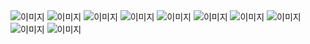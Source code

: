 <head>
    <meta charset="UTF-8">
    <meta http-equiv="X-UA-Compatible" content="IE=edge">
    <meta name="viewport" content="width=device-width, initial-scale=1.0">
    <link rel="stylesheet" href="style.css">
</head>
<body>
	<tr>
		<td style="line-height:0px; background-color:#fff;" >
            <img src="https://i.postimg.cc/LXj2qJFk/Head-Motion.gif" alt="이미지" title='이미지'></td>
	</tr>
	<tr>
		<td style="line-height:0px; background-color:#fff;" >
            <img src="https://i.postimg.cc/NG9pHZF0/Info.jpg" alt="이미지" title='이미지'></td>
	</tr>
	<tr>
		<td style="line-height:0px; background-color:#fff;" >
            <img src="https://i.postimg.cc/m27jdMQf/Skill.jpg" alt="이미지" title='이미지'></td>
	</tr>
	<tr>
		<td style="line-height:0px; background-color:#fff;" >
            <img src="https://i.postimg.cc/rsrj2R34/Projects.jpg" alt="이미지" title='이미지'></td>
	</tr>
	<tr>
		<td style="line-height:0px; background-color:#fff;" >
            <img src="https://i.postimg.cc/W1jnx3nD/Sub00-1.jpg" alt="이미지" title='이미지'></td>
	</tr>
	<tr>
		<td style="line-height:0px; background-color:#fff;" >
            <img src="https://i.postimg.cc/dQbnmnZj/Sub00-2.jpg" alt="이미지" title='이미지'></td>
	</tr>
	<tr>
		<td style="line-height:0px; background-color:#fff;" >
            <img src="https://i.postimg.cc/cLmmWS9F/Sub00-3.jpg" alt="이미지" title='이미지'></td>
	</tr>
            <tr>
		<td style="line-height:0px; background-color:#fff;" >
            <img src="https://i.postimg.cc/CKx4LQ9S/Sub00-4.jpg" alt="이미지" title='이미지'></td>
	</tr>
            <tr>
		<td style="line-height:0px; background-color:#fff;" >
            <img src="https://i.postimg.cc/q7DxtGdn/Sub00-5.jpg" alt="이미지" title='이미지'></td>
	</tr>
            <tr>
		<td style="line-height:0px; background-color:#fff;" >
            <img src="https://i.postimg.cc/yNLvmH0D/Sub01.jpg" alt="이미지" title='이미지'></td>
	</tr>

</body>
</html>

